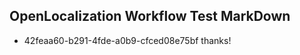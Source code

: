 ## OpenLocalization Workflow Test MarkDown
* 42feaa60-b291-4fde-a0b9-cfced08e75bf thanks!

<!--HONumber=Jul16_HO5-->


